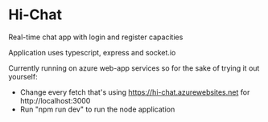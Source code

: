 # Hi-Chat
Real-time chat app with login and register capacities

Application uses typescript, express and socket.io

Currently running on azure web-app services so for the sake of trying it out yourself:
- Change every fetch that's using https://hi-chat.azurewebsites.net for http://localhost:3000
- Run "npm run dev" to run the node application
